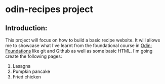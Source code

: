 # odin-recipes project
## Introduction:
This project will focus on how to build a basic recipe website. It will allows me to showcase what I've learnt from the foundational course in [Odin: Foundations](https://www.theodinproject.com/) like git and Github as well as some basic HTML. I'm going create the following pages:
1. Lasagna
2. Pumpkin pancake
3. Fried chicken 
